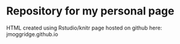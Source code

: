 # Repository for my personal page 

HTML created using Rstudio/knitr
page hosted on github here: jmoggridge.github.io
